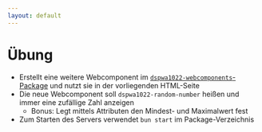 ```yaml
---
layout: default
---
```


# Übung <SubHeading text="Webcomponents"/>

<div class="grid grid-cols-12 gap-6">
<div class="col-span-12">

- Erstellt eine weitere Webcomponent im [`dspwa1022-webcomponents`-Package](https://github.com/volkmann-design-code/IU-DSPWA1022-Programmierung-von-Web-Anwendungen/tree/main/packages/dspwa1022-webcomponents) und nutzt sie in der vorliegenden HTML-Seite
- Die neue Webcomponent soll `dspwa1022-random-number` heißen und immer eine zufällige Zahl anzeigen
  - Bonus: Legt mittels Attributen den Mindest- und Maximalwert fest
- Zum Starten des Servers verwendet `bun start` im Package-Verzeichnis

</div>
</div>

<PageNumber/>
